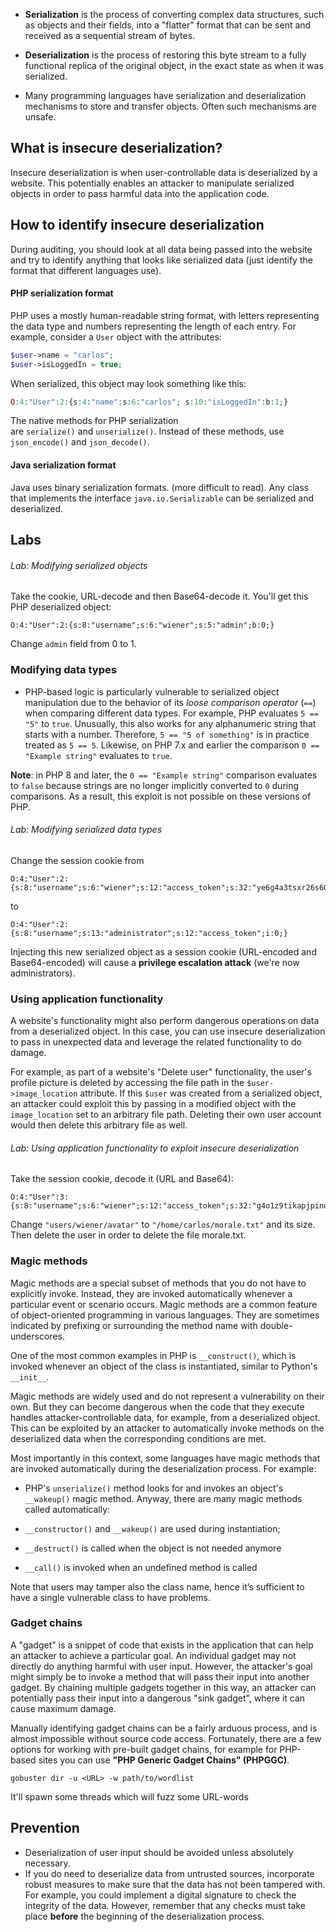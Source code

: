 - **Serialization** is the process of converting complex data structures, such as objects and their fields, into a "flatter" format that can be sent and received as a sequential stream of bytes.
- **Deserialization** is the process of restoring this byte stream to a fully functional replica of the original object, in the exact state as when it was serialized.

- Many programming languages have serialization and deserialization mechanisms to store and transfer objects. Often such mechanisms are unsafe.

## What is insecure deserialization?

Insecure deserialization is when user-controllable data is deserialized by a website. This potentially enables an attacker to manipulate serialized objects in order to pass harmful data into the application code.


## How to identify insecure deserialization

During auditing, you should look at all data being passed into the website and try to identify anything that looks like serialized data (just identify the format that different languages use).

#### PHP serialization format

PHP uses a mostly human-readable string format, with letters representing the data type and numbers representing the length of each entry. For example, consider a `User` object with the attributes:

```php
$user->name = "carlos"; 
$user->isLoggedIn = true;
```

When serialized, this object may look something like this:

```php
O:4:"User":2:{s:4:"name":s:6:"carlos"; s:10:"isLoggedIn":b:1;}
```

The native methods for PHP serialization are `serialize()` and `unserialize()`. Instead of these methods, use `json_encode()` and `json_decode()`.

#### Java serialization format

Java uses binary serialization formats. (more difficult to read). Any class that implements the interface `java.io.Serializable` can be serialized and deserialized.

## Labs

###### Lab: Modifying serialized objects

Take the cookie, URL-decode and then Base64-decode it. You'll get this PHP deserialized object:

```
O:4:"User":2:{s:8:"username";s:6:"wiener";s:5:"admin";b:0;}
```

Change `admin` field from 0 to 1.

### Modifying data types

- PHP-based logic is particularly vulnerable to serialized object manipulation due to the behavior of its *loose comparison operator* (`==`) when comparing different data types. For example, PHP evaluates `5 == "5"` to `true`. Unusually, this also works for any alphanumeric string that starts with a number. Therefore, `5 == "5 of something"` is in practice treated as `5 == 5`. Likewise, on PHP 7.x and earlier the comparison `0 == "Example string"` evaluates to `true`.

**Note**: in PHP 8 and later, the `0 == "Example string"` comparison evaluates to `false` because strings are no longer implicitly converted to `0` during comparisons. As a result, this exploit is not possible on these versions of PHP.

###### Lab: Modifying serialized data types

Change the session cookie from

```
O:4:"User":2:{s:8:"username";s:6:"wiener";s:12:"access_token";s:32:"ye6g4a3tsxr26s60dz55xgxrn31vlm71";}
```

to

```
O:4:"User":2:{s:8:"username";s:13:"administrator";s:12:"access_token";i:0;}
```

Injecting this new serialized object as a session cookie (URL-encoded and Base64-encoded) will cause a **privilege escalation attack** (we're now administrators).

### Using application functionality

A website's functionality might also perform dangerous operations on data from a deserialized object. In this case, you can use insecure deserialization to pass in unexpected data and leverage the related functionality to do damage.

For example, as part of a website's "Delete user" functionality, the user's profile picture is deleted by accessing the file path in the `$user->image_location` attribute. If this `$user` was created from a serialized object, an attacker could exploit this by passing in a modified object with the `image_location` set to an arbitrary file path. Deleting their own user account would then delete this arbitrary file as well.

###### Lab: Using application functionality to exploit insecure deserialization

Take the session cookie, decode it (URL and Base64): 
```
O:4:"User":3:{s:8:"username";s:6:"wiener";s:12:"access_token";s:32:"g4o1z9tikapjpind30f9mc7lsxl8vd0g";s:11:"avatar_link";s:19:"users/wiener/avatar";}
```

Change `"users/wiener/avatar"` to `"/home/carlos/morale.txt"` and its size. Then delete the user in order to delete the file morale.txt.

### Magic methods

Magic methods are a special subset of methods that you do not have to explicitly invoke. Instead, they are invoked automatically whenever a particular event or scenario occurs. Magic methods are a common feature of object-oriented programming in various languages. They are sometimes indicated by prefixing or surrounding the method name with double-underscores.

One of the most common examples in PHP is `__construct()`, which is invoked whenever an object of the class is instantiated, similar to Python's `__init__`.

Magic methods are widely used and do not represent a vulnerability on their own. But they can become dangerous when the code that they execute handles attacker-controllable data, for example, from a deserialized object. This can be exploited by an attacker to automatically invoke methods on the deserialized data when the corresponding conditions are met.

Most importantly in this context, some languages have magic methods that are invoked automatically during the deserialization process. For example:
- PHP's `unserialize()` method looks for and invokes an object's `__wakeup()` magic method.
Anyway, there are many magic methods called automatically:

- `__constructor()` and `__wakeup()` are used during instantiation;
- `__destruct()` is called when the object is not needed anymore
- `__call()` is invoked when an undefined method is called

Note that users may tamper also the class name, hence it’s sufficient to have a single vulnerable class to have problems.

### Gadget chains

A "gadget" is a snippet of code that exists in the application that can help an attacker to achieve a particular goal. An individual gadget may not directly do anything harmful with user input. However, the attacker's goal might simply be to invoke a method that will pass their input into another gadget. By chaining multiple gadgets together in this way, an attacker can potentially pass their input into a dangerous "sink gadget", where it can cause maximum damage.

Manually identifying gadget chains can be a fairly arduous process, and is almost impossible without source code access. Fortunately, there are a few options for working with pre-built gadget chains, for example for PHP-based sites you can use **"PHP Generic Gadget Chains" (PHPGGC)**.


```
gobuster dir -u <URL> -w path/to/wordlist
```

It'll spawn some threads which will fuzz some URL-words

## Prevention

- Deserialization of user input should be avoided unless absolutely necessary.
- If you do need to deserialize data from untrusted sources, incorporate robust measures to make sure that the data has not been tampered with. For example, you could implement a digital signature to check the integrity of the data. However, remember that any checks must take place **before** the beginning of the deserialization process.